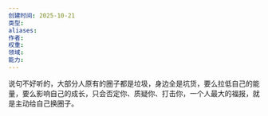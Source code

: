 ```yaml
---
创建时间: 2025-10-21
类型: 
aliases: 
作者: 
权重: 
领域: 
能力:
---
```

说句不好听的，大部分人原有的圈子都是垃圾，身边全是坑货，要么拉低自己的能量，要么影响自己的成长，只会否定你、质疑你、打击你，一个人最大的福报，就是主动给自己换圈子。
